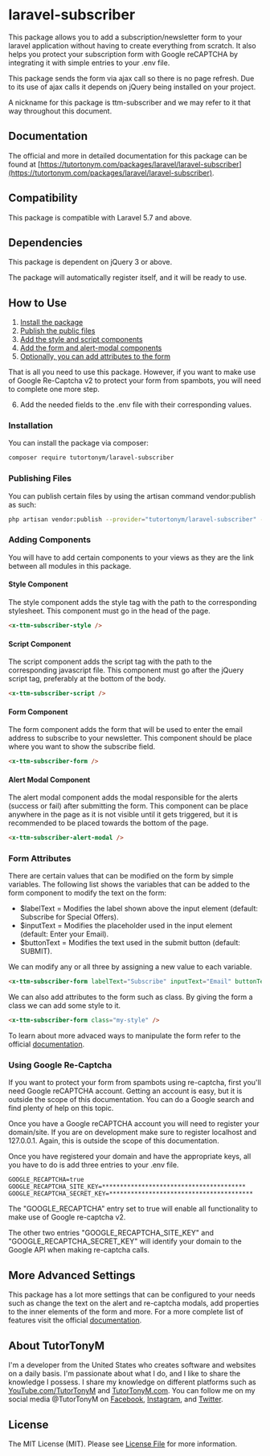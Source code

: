 # laravel-subscriber
This package allows you to add a subscription/newsletter form to your laravel application without having to create everything from scratch. It also helps you protect your subscription form with Google reCAPTCHA by integrating it with simple entries to your .env file. 

This package sends the form via ajax call so there is no page refresh. Due to its use of ajax calls it depends on jQuery being installed on your project. 

A nickname for this package is ttm-subscriber and we may refer to it that way throughout this document.

## Documentation
The official and more in detailed documentation for this package can be found at [https://tutortonym.com/packages/laravel/laravel-subscriber](https://tutortonym.com/packages/laravel/laravel-subscriber).

## Compatibility
This package is compatible with Laravel 5.7 and above.

## Dependencies
This package is dependent on jQuery 3 or above.

The package will automatically register itself, and it will be ready to use.

## How to Use
1. [Install the package](#installation)
2. [Publish the public files](#publishing-files)
3. [Add the style and script components](#adding-components)
4. [Add the form and alert-modal components](#adding-components)
5. [Optionally, you can add attributes to the form](#form-attributes)

That is all you need to use this package. However, if you want to make use of Google Re-Captcha v2 to protect your form from spambots, you will need to complete one more step.

6. Add the needed fields to the .env file with their corresponding values.

### Installation
You can install the package via composer:

```bash
composer require tutortonym/laravel-subscriber
```

### Publishing Files
You can publish certain files by using the artisan command vendor:publish as such:

```bash
php artisan vendor:publish --provider="tutortonym/laravel-subscriber" --tag="public"
```

### Adding Components
You will have to add certain components to your views as they are the link between all modules in this package.

#### Style Component
The style component adds the style tag with the path to the corresponding stylesheet. This component must go in the head of the page.

```html
<x-ttm-subscriber-style />
```

#### Script Component
The script component adds the script tag with the path to the corresponding javascript file. This component must go after the jQuery script tag, preferably at the bottom of the body.

```html
<x-ttm-subscriber-script />
```

#### Form Component
The form component adds the form that will be used to enter the email address to subscribe to your newsletter. This component should be place where you want to show the subscribe field.

```html
<x-ttm-subscriber-form />
```

#### Alert Modal Component
The alert modal component adds the modal responsible for the alerts (success or fail) after submitting the form. This component can be place anywhere in the page as it is not visible until it gets triggered, but it is recommended to be placed towards the bottom of the page.

```html
<x-ttm-subscriber-alert-modal />
```

### Form Attributes
There are certain values that can be modified on the form by simple variables. The following list shows the variables that can be added to the form component to modify the text on the form:

* $labelText = Modifies the label shown above the input element (default: Subscribe for Special Offers).
* $inputText = Modifies the placeholder used in the input element (default: Enter your Email).
* $buttonText = Modifies the text used in the submit button (default: SUBMIT).

We can modify any or all three by assigning a new value to each variable.
```html
<x-ttm-subscriber-form labelText="Subscribe" inputText="Email" buttonText="Send" />
```

We can also add attributes to the form such as class. By giving the form a class we can add some style to it.
```html
<x-ttm-subscriber-form class="my-style" />
```

To learn about more advaced ways to manipulate the form refer to the official [documentation](#documentation).

### Using Google Re-Captcha
If you want to protect your form from spambots using re-captcha, first you'll need Google reCAPTCHA account. Getting an account is easy, but it is outside the scope of this documentation. You can do a Google search and find plenty of help on this topic.

Once you have a Google reCAPTCHA account you will need to register your domain/site. If you are on development make sure to register localhost and 127.0.0.1. Again, this is outside the scope of this documentation.

Once you have registered your domain and have the appropriate keys, all you have to do is add three entries to your .env file.

```dotenv
GOOGLE_RECAPTCHA=true
GOOGLE_RECAPTCHA_SITE_KEY=****************************************
GOOGLE_RECAPTCHA_SECRET_KEY=****************************************
```

The "GOOGLE_RECAPTCHA" entry set to true will enable all functionality to make use of Google re-captcha v2.

The other two entries "GOOGLE_RECAPTCHA_SITE_KEY" and "GOOGLE_RECAPTCHA_SECRET_KEY" will identify your domain to the Google API when making re-captcha calls.

## More Advanced Settings
This package has a lot more settings that can be configured to your needs such as change the text on the alert and re-captcha modals, add properties to the inner elements of the form and more. For a more complete list of features visit the official [documentation](#documentation).

## About TutorTonyM

I'm a developer from the United States who creates software and websites on a daily basis. I'm passionate about what
I do, and I like to share the knowledge I possess. I share my knowledge on different platforms such as
[YouTube.com/TutorTonyM](https://www.youtube.com/tutortonym) and [TutorTonyM.com](https://tutortonym.com/).
You can follow me on my social media @TutorTonyM on [Facebook](http://www.facebook.com/tutortonym), 
[Instagram](https://www.instagram.com/tutortonym), and [Twitter](https://www.twitter.com/tutortonym).

## License

The MIT License (MIT). Please see [License File](LICENSE.md) for more information.
